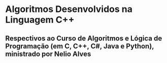 # Algoritmos Desenvolvidos na Linguagem C++

## Respectivos ao Curso de Algoritmos e Lógica de Programação (em C, C++, C#, Java e Python), ministrado por Nelio Alves
